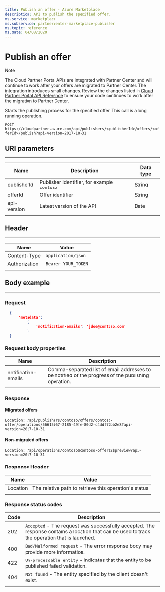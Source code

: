 ```yaml
---
title: Publish an offer - Azure Marketplace
description: API to publish the specified offer.
ms.service: marketplace
ms.subservice: partnercenter-marketplace-publisher
ms.topic: reference
ms.date: 04/08/2020
---
```



# Publish an offer

> [!NOTE]
> The Cloud Partner Portal APIs are integrated with Partner Center and will continue to work after your offers are migrated to Partner Center. The integration introduces small changes. Review the changes listed in [Cloud Partner Portal API Reference](./cloud-partner-portal-api-overview.md) to ensure your code continues to work after the migration to Partner Center.

Starts the publishing process for the specified offer. This call is a long running operation.

  `POST  https://cloudpartner.azure.com/api/publishers/<publisherId>/offers/<offerId>/publish?api-version=2017-10-31`

## URI parameters
--------------

|  **Name**      |    **Description**                               |  **Data type** |
|  ------------- |  ------------------------------------            |   -----------  |
|  publisherId   | Publisher identifier, for example `contoso`      |   String       |
|  offerId       | Offer identifier                                 |   String       |
|  api-version   | Latest version of the API                        |   Date         |
|  |  |

## Header
------

|  **Name**        |    **Value**          |
|  --------        |    ---------          |
|  Content-Type    | `application/json`    |
|  Authorization   |  `Bearer YOUR_TOKEN`  |
|  |  |


## Body example
------------

### Request

``` json
  { 
      'metadata': 
          { 
              'notification-emails': 'jdoe@contoso.com'
          } 
  }
```

### Request body properties

|  **Name**               |   **Description**                                                                                 |
|  ---------------------  | ------------------------------------------------------------------------------------------------- |
|  notification-emails    | Comma-separated list of email addresses to be notified of the progress of the publishing operation. |
|  |  |


### Response

#### Migrated offers

`Location: /api/publishers/contoso/offers/contoso-offer/operations/56615b67-2185-49fe-80d2-c4ddf77bb2e8?api-version=2017-10-31`

#### Non-migrated offers

`Location: /api/operations/contoso$contoso-offer$2$preview?api-version=2017-10-31`


### Response Header

|  **Name**             |    **Value**                                                                 |
|  -------------------- | ---------------------------------------------------------------------------- |
| Location    | The relative path to retrieve this operation's status     |
|  |  |


### Response status codes

| **Code** |  **Description**                                                                                                                           |
| ------   |  ----------------------------------------------------------------------------------------------------------------------------------------- |
| 202   | `Accepted` - The request was successfully accepted. The response contains a location that can be used to track the operation that is launched. |
| 400   | `Bad/Malformed request` - The error response body may provide more information.                                                               |
| 422   | `Un-processable entity` - Indicates that the entity to be published failed validation.                                                        |
| 404   | `Not found` - The entity specified by the client doesn't exist.                                                                              |
|  |  |
